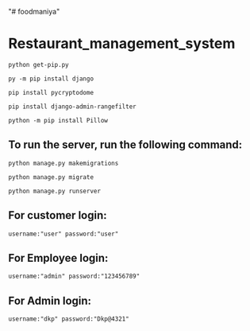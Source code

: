 "# foodmaniya" 
# Restaurant_management_system

    python get-pip.py

    py -m pip install django

    pip install pycryptodome

    pip install django-admin-rangefilter
    
    python -m pip install Pillow    


## To run the server, run the following command:

    python manage.py makemigrations
        
    python manage.py migrate

    python manage.py runserver


## For  customer login:

    username:"user" password:"user"
    
## For  Employee login:

    username:"admin" password:"123456789"
    
## For  Admin login:

    username:"dkp" password:"Dkp@4321"

